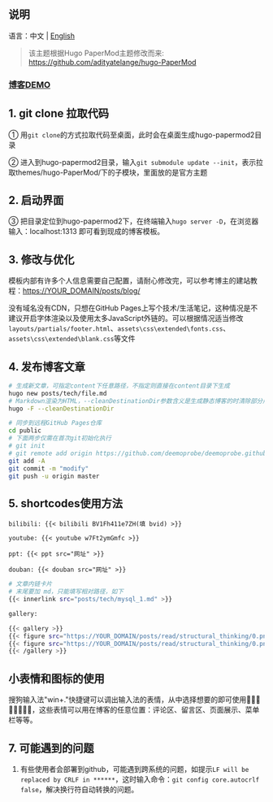 ## 说明

语言：中文 | [English](https://github.com/deemoprobe/hugo-papermod2/blob/master/static/README_EN.md#description)

> 该主题根据Hugo PaperMod主题修改而来: <https://github.com/adityatelange/hugo-PaperMod>

### [博客DEMO](https://deemoprobe.github.io/)

## 1. git clone 拉取代码

① 用`git clone`的方式拉取代码至桌面，此时会在桌面生成hugo-papermod2目录

② 进入到hugo-papermod2目录，输入`git submodule update --init`，表示拉取themes/hugo-PaperMod/下的子模块，里面放的是官方主题

## 2. 启动界面

③ 把目录定位到hugo-papermod2下，在终端输入`hugo server -D`，在浏览器输入：localhost:1313 即可看到现成的博客模板。

## 3. 修改与优化

模板内部有许多个人信息需要自己配置，请耐心修改完，可以参考博主的建站教程：[https://YOUR_DOMAIN/posts/blog/](https://YOUR_DOMAIN/posts/blog/)

没有域名没有CDN，只想在GitHub Pages上写个技术/生活笔记，这种情况是不建议开启字体渲染以及使用太多JavaScript外链的。可以根据情况适当修改`layouts/partials/footer.html`、`assets\css\extended\fonts.css`、`assets\css\extended\blank.css`等文件

## 4. 发布博客文章

```bash
# 生成新文章，可指定content下任意路径，不指定则直接在content目录下生成
hugo new posts/tech/file.md
# Markdown渲染为HTML，--cleanDestinationDir参数含义是生成静态博客的时清除部分用不上的static内容
hugo -F --cleanDestinationDir

# 同步到远程GitHub Pages仓库
cd public
# 下面两步仅需在首次git初始化执行
# git init
# git remote add origin https://github.com/deemoprobe/deemoprobe.github.io.git
git add -A
git commit -m "modify"
git push -u origin master
```

## 5. shortcodes使用方法

`bilibili: {{< bilibili BV1Fh411e7ZH(填 bvid) >}}`

`youtube: {{< youtube w7Ft2ymGmfc >}}`

`ppt: {{< ppt src="网址" >}}`

`douban: {{< douban src="网址" >}}`

```bash
# 文章内链卡片
# 末尾要加 md，只能填写相对路径，如下
{{< innerlink src="posts/tech/mysql_1.md" >}}
```

```bash
gallery:

{{< gallery >}}
{{< figure src="https://YOUR_DOMAIN/posts/read/structural_thinking/0.png" >}}
{{< figure src="https://YOUR_DOMAIN/posts/read/structural_thinking/0.png" >}}
{{< /gallery >}}
```

## 小表情和图标的使用

搜狗输入法"win+."快捷键可以调出输入法的表情，从中选择想要的即可使用🍕🍔🍟🌭🍿🚗🦽🚉，这些表情可以用在博客的任意位置：评论区、留言区、页面展示、菜单栏等等。

## 7. 可能遇到的问题

1. 有些使用者会部署到github，可能遇到跨系统的问题，如提示`LF will be replaced by CRLF in ******`，这时输入命令：`git config core.autocrlf false`，解决换行符自动转换的问题。
